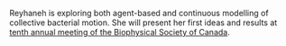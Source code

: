 Reyhaneh is exploring both agent-based and continuous modelling of collective bacterial motion. She will present her first ideas and results at <a href="https://event.fourwaves.com/bsc2025/pages"> tenth annual meeting of the Biophysical Society of Canada</a>.